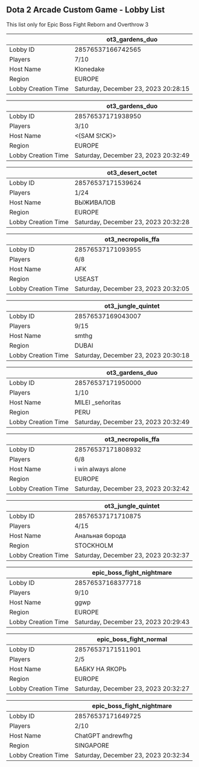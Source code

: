 ## Dota 2 Arcade Custom Game - Lobby List

This list only for Epic Boss Fight Reborn and Overthrow 3

|  | ot3_gardens_duo |
| ------ | ------ |
| Lobby ID | 28576537166742565 |
| Players | 7/10 |
| Host Name | Klonedake |
| Region | EUROPE |
| Lobby Creation Time | Saturday, December 23, 2023 20:28:15 |


|  | ot3_gardens_duo |
| ------ | ------ |
| Lobby ID | 28576537171938950 |
| Players | 3/10 |
| Host Name | <{SAM S!CK}> |
| Region | EUROPE |
| Lobby Creation Time | Saturday, December 23, 2023 20:32:49 |


|  | ot3_desert_octet |
| ------ | ------ |
| Lobby ID | 28576537171539624 |
| Players | 1/24 |
| Host Name | ВЫЖИВАЛОВ |
| Region | EUROPE |
| Lobby Creation Time | Saturday, December 23, 2023 20:32:28 |


|  | ot3_necropolis_ffa |
| ------ | ------ |
| Lobby ID | 28576537171093955 |
| Players | 6/8 |
| Host Name | AFK |
| Region | USEAST |
| Lobby Creation Time | Saturday, December 23, 2023 20:32:05 |


|  | ot3_jungle_quintet |
| ------ | ------ |
| Lobby ID | 28576537169043007 |
| Players | 9/15 |
| Host Name | smthg |
| Region | DUBAI |
| Lobby Creation Time | Saturday, December 23, 2023 20:30:18 |


|  | ot3_gardens_duo |
| ------ | ------ |
| Lobby ID | 28576537171950000 |
| Players | 1/10 |
| Host Name | MILEI _señoritas |
| Region | PERU |
| Lobby Creation Time | Saturday, December 23, 2023 20:32:49 |


|  | ot3_necropolis_ffa |
| ------ | ------ |
| Lobby ID | 28576537171808932 |
| Players | 6/8 |
| Host Name | i win always alone |
| Region | EUROPE |
| Lobby Creation Time | Saturday, December 23, 2023 20:32:42 |


|  | ot3_jungle_quintet |
| ------ | ------ |
| Lobby ID | 28576537171710875 |
| Players | 4/15 |
| Host Name | Анальная борода |
| Region | STOCKHOLM |
| Lobby Creation Time | Saturday, December 23, 2023 20:32:37 |


|  | epic_boss_fight_nightmare |
| ------ | ------ |
| Lobby ID | 28576537168377718 |
| Players | 9/10 |
| Host Name | ggwp |
| Region | EUROPE |
| Lobby Creation Time | Saturday, December 23, 2023 20:29:43 |


|  | epic_boss_fight_normal |
| ------ | ------ |
| Lobby ID | 28576537171511901 |
| Players | 2/5 |
| Host Name | БАБКУ НА ЯКОРЬ |
| Region | EUROPE |
| Lobby Creation Time | Saturday, December 23, 2023 20:32:27 |


|  | epic_boss_fight_nightmare |
| ------ | ------ |
| Lobby ID | 28576537171649725 |
| Players | 2/10 |
| Host Name | ChatGPT andrewfhg |
| Region | SINGAPORE |
| Lobby Creation Time | Saturday, December 23, 2023 20:32:34 |


